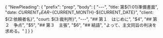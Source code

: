 {
  "NewPleading": {
    "prefix": "prep",
    "body": [
      "---",
      "title: 第${1:01}準備書面",
      "date: ${CURRENT_YEAR}-${CURRENT_MONTH}-${CURRENT_DATE}",
      "client: ${2:依頼者名}",
      "court: ${3:裁判所}",
      "---",
      "## 第１　はじめに",
      "$4",
      "## 第２　争点",
      "$5",
      "## 第３　主張",
      "$6",
      "## 結語",
      "よって、主文同旨の判決を求める。"
    ]
  }
}
